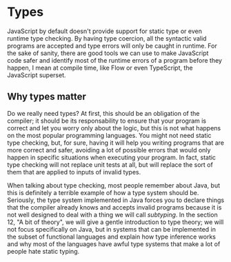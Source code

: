 # Types

JavaScript by default doesn't provide support for static type or even runtime type checking. By having type coercion, all the syntactic valid programs are accepted and type errors will only be caught in runtime. For the sake of sanity, there are good tools we can use to make JavaScript code safer and identify most of the runtime errors of a program before they happen, I mean at compile time, like Flow or even TypeScript, the JavaScript superset.

## Why types matter

Do we really need types? At first, this should be an obligation of the compiler; it should be its responsability to ensure that your program is correct and let you worry only about the logic, but this is not what happens on the most popular programming languages. You might not need static type checking, but, for sure, having it will help you writing programs that are more correct and safer, avoiding a lot of possible errors that would only happen in specific situations when executing your program. In fact, static type checking will not replace unit tests at all, but will replace the sort of them that are applied to inputs of invalid types.

When talking about type checking, most people remember about Java, but this is definitely a terrible example of how a type system should be. Seriously, the type system implemented in Java forces you to declare things that the compiler already knows and accepts invalid programs because it is not well designed to deal with a thing we will call _subtyping_. In the section 12, "A bit of theory", we will give a gentle introduction to type theory; we will not focus specifically on Java, but in systems that can be implemented in the subset of functional languages and explain how type inference works and why most of the languages have awful type systems that make a lot of people hate static typing.

